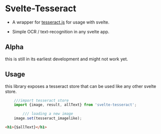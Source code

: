 # Svelte-Tesseract

- A wrapper for [tesseract.js](https://github.com/naptha/tesseract.js) for usage with svelte.

- Simple OCR / text-recognition in any svelte app.

## Alpha

this is still in its earliest development and might not work yet.

## Usage

this library exposes a tesseract store that can be used like any other svelte store.

```typescript
    ///import tesseract store 
    import {image, result, allText} from 'svelte-tesseract';

        /// loading a new image
    image.set(tesseract_imagelike);
```

```html
<h1>{$allText}</h1>
```
